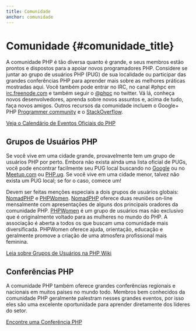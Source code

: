 ```yaml
---
title: Comunidade
anchor: comunidade
---
```


# Comunidade {#comunidade_title}

A comunidade PHP é tão diversa quanto é grande, e seus membros estão prontos e dispostos para a apoiar novos
programadores PHP. Considere se juntar ao grupo de usuários PHP (PUG) de sua localidade ou participar das grandes
conferências PHP para aprender mais sobre as melhores práticas mostradas aqui. Você também pode entrar no IRC, no
canal #phpc em [irc.freenode.com][php-irc] e também seguir o [@phpc][phpc-twitter] no twitter. Vá lá, conheça novos
desenvolvedores, aprenda sobre novos assuntos e, acima de tudo, faça novos amigos.
Outros recursos da comunidade incluem o Google+ PHP [Programmer community][php-programmers-gplus] e o 
[StackOverflow][php-so].

[Veja o Calendário de Eventos Oficiais do PHP][php-calendar]

## Grupos de Usuários PHP

Se você vive em uma cidade grande, provavelmente tem um grupo de usuários PHP por perto. Embora não exista ainda uma
lista oficial de PUGs, você pode encontrar facilmente seu PUG local buscando no [Google][google] ou no
[Meetup.com][meetup] ou [PHP.ug][php-ug]. Se você vive em uma cidade menor, talvez não exista um PUG local; se for o 
caso, comece um!

Devem ser feitas menções especiais a dois grupos de usuários globais: [NomadPHP] e [PHPWomen]. [NomadPHP] oferece duas reuniões on-line mensalmente com apresentações de alguns dos principais oradores da comunidade PHP. [PHPWomen] é um grupo de usuários mas não exclusivo que é originalmente voltado para as mulheres no mundo do PHP. A associação é aberta a todos os que buscam uma comunidade mais diversificada. PHPWomen oferece ajuda, orientação, educação e geralmente promove a criação de uma atmosfera profissional mais feminina.

[Leia sobre Grupos de Usuários na PHP Wiki][php-wiki]

## Conferências PHP

A comunidade PHP também oferece grandes conferências regionais e nacionais em muitos países no mundo todo. Membros
bem conhecidos da comunidade PHP geralmente palestram nesses grandes eventos, por isso eles são uma excelente
oportunidade para aprender diretamente dos líderes do setor.

[Encontre uma Conferência PHP][php-conf]

[php-calendar]: http://php.net/cal
[google]: https://www.google.com/search?q=php+user+group+near+me
[meetup]: http://www.meetup.com/find/
[php-ug]: http://php.ug/
[NomadPHP]: https://nomadphp.com/
[PHPWomen]: http://phpwomen.org/
[php-wiki]: https://wiki.php.net/usergroups
[php-conf]: http://php.net/conferences
[phpc-twitter]: https://twitter.com/phpc
[php-programmers-gplus]: https://plus.google.com/u/0/communities/104245651975268426012
[php-irc]: http://webchat.freenode.net/?channels=phpc
[php-so]: http://stackoverflow.com/questions/tagged/php